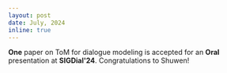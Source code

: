```yaml
---
layout: post
date: July, 2024
inline: true
---
```


<b>One</b> paper on ToM for dialogue modeling is accepted for an **Oral** presentation at **SIGDial'24**. Congratulations to Shuwen!
